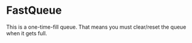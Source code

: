 # FastQueue
 
This is a one-time-fill queue. That means you must clear/reset the queue when it gets full.
